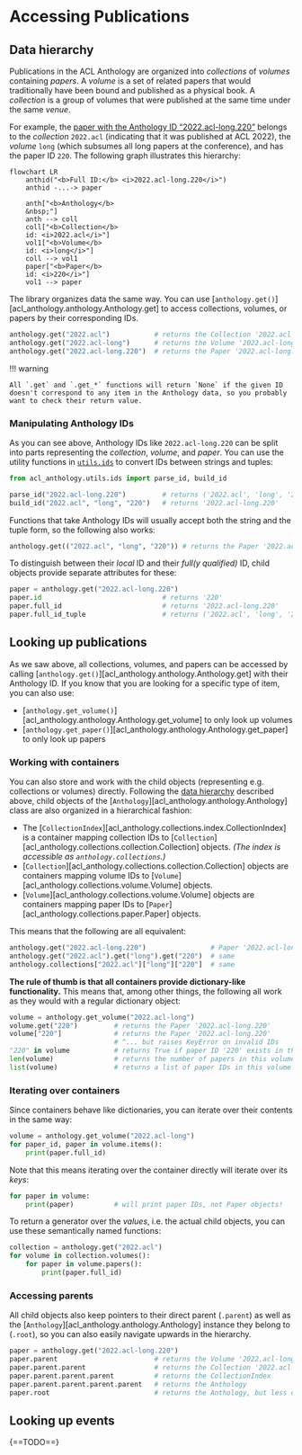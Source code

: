 # Accessing Publications

## Data hierarchy

Publications in the ACL Anthology are organized into _collections_ of _volumes_
containing _papers_.  A _volume_ is a set of related papers that would
traditionally have been bound and published as a physical book.  A _collection_
is a group of volumes that were published at the same time under the same
_venue_.

For example, the [paper with the Anthology ID “2022.acl-long.220”](https://aclanthology.org/2022.acl-long.220/) belongs to the _collection_ `2022.acl` (indicating that it was published at ACL 2022), the _volume_ `long` (which subsumes all long papers at the conference), and has the paper ID `220`.  The following graph illustrates this hierarchy:

```mermaid
flowchart LR
    anthid("<b>Full ID:</b> <i>2022.acl-long.220</i>")
    anthid -...-> paper

    anth["<b>Anthology</b>
    &nbsp;"]
    anth --> coll
    coll["<b>Collection</b>
    id: <i>2022.acl</i>"]
    vol1["<b>Volume</b>
    id: <i>long</i>"]
    coll --> vol1
    paper["<b>Paper</b>
    id: <i>220</i>"]
    vol1 --> paper
```

The library organizes data the same way.  You can use
[`anthology.get()`][acl_anthology.anthology.Anthology.get] to access
collections, volumes, or papers by their corresponding IDs.

```python
anthology.get("2022.acl")           # returns the Collection '2022.acl'
anthology.get("2022.acl-long")      # returns the Volume '2022.acl-long'
anthology.get("2022.acl-long.220")  # returns the Paper '2022.acl-long.220'
```

!!! warning

    All `.get` and `.get_*` functions will return `None` if the given ID doesn't correspond to any item in the Anthology data, so you probably want to check their return value.

### Manipulating Anthology IDs

As you can see above, Anthology IDs like `2022.acl-long.220` can be split into parts
representing the _collection_, _volume_, and _paper_.  You can use the utility
functions in [`utils.ids`](/api/utils/#utilsids) to convert IDs between strings
and tuples:

```python
from acl_anthology.utils.ids import parse_id, build_id

parse_id("2022.acl-long.220")         # returns ('2022.acl', 'long', '220')
build_id("2022.acl", "long", "220")   # returns '2022.acl-long.220'
```

Functions that take Anthology IDs will usually accept both the string and the
tuple form, so the following also works:

```python
anthology.get(("2022.acl", "long", "220")) # returns the Paper '2022.acl-long.220'
```

To distinguish between their _local_ ID and their _full(y qualified)_ ID,
child objects provide separate attributes for these:

```python
paper = anthology.get("2022.acl-long.220")
paper.id                              # returns '220'
paper.full_id                         # returns '2022.acl-long.220'
paper.full_id_tuple                   # returns ('2022.acl', 'long', '220')
```

## Looking up publications

As we saw above, all collections, volumes, and papers can be accessed by calling
[`anthology.get()`][acl_anthology.anthology.Anthology.get] with their Anthology
ID.  If you know that you are looking for a specific type of item, you can also use:

- [`anthology.get_volume()`][acl_anthology.anthology.Anthology.get_volume] to only look up volumes
- [`anthology.get_paper()`][acl_anthology.anthology.Anthology.get_paper] to only look up papers

### Working with containers

You can also store and work with the child objects (representing
e.g. collections or volumes) directly.  Following the [data
hierarchy](#data-hierarchy) described above, child objects of the
[`Anthology`][acl_anthology.anthology.Anthology] class are also organized in a
hierarchical fashion:

- The [`CollectionIndex`][acl_anthology.collections.index.CollectionIndex] is a container mapping collection IDs to [`Collection`][acl_anthology.collections.collection.Collection] objects. _(The index is accessible as `anthology.collections`.)_
- [`Collection`][acl_anthology.collections.collection.Collection] objects are containers mapping volume IDs to [`Volume`][acl_anthology.collections.volume.Volume] objects.
- [`Volume`][acl_anthology.collections.volume.Volume] objects are containers mapping paper IDs to [`Paper`][acl_anthology.collections.paper.Paper] objects.

This means that the following are all equivalent:

```python
anthology.get("2022.acl-long.220")                # Paper '2022.acl-long.220'
anthology.get("2022.acl").get("long").get("220")  # same
anthology.collections["2022.acl"]["long"]["220"]  # same
```

**The rule of thumb is that all containers provide dictionary-like functionality.**
This means that, among other things, the following all work as they would with a regular dictionary object:

```python
volume = anthology.get_volume("2022.acl-long")
volume.get("220")         # returns the Paper '2022.acl-long.220'
volume["220"]             # returns the Paper '2022.acl-long.220'
                          # ^... but raises KeyError on invalid IDs
"220" in volume           # returns True if paper ID '220' exists in this volume
len(volume)               # returns the number of papers in this volume
list(volume)              # returns a list of paper IDs in this volume
```

### Iterating over containers

Since containers behave like dictionaries, you can iterate over their contents
in the same way:

```python
volume = anthology.get_volume("2022.acl-long")
for paper_id, paper in volume.items():
    print(paper.full_id)
```

Note that this means iterating over the container directly will iterate over its
_keys_:

```python
for paper in volume:
    print(paper)          # will print paper IDs, not Paper objects!
```

To return a generator over the _values_, i.e. the actual child objects, you can
use these semantically named functions:

```python
collection = anthology.get("2022.acl")
for volume in collection.volumes():
    for paper in volume.papers():
        print(paper.full_id)
```

### Accessing parents

All child objects also keep pointers to their direct parent (`.parent`) as well
as the [`Anthology`][acl_anthology.anthology.Anthology] instance they belong to
(`.root`), so you can also easily navigate upwards in the hierarchy.

```python
paper = anthology.get("2022.acl-long.220")
paper.parent                        # returns the Volume '2022.acl-long'
paper.parent.parent                 # returns the Collection '2022.acl'
paper.parent.parent.parent          # returns the CollectionIndex
paper.parent.parent.parent.parent   # returns the Anthology
paper.root                          # returns the Anthology, but less confusingly
```

## Looking up events

{==TODO==}
